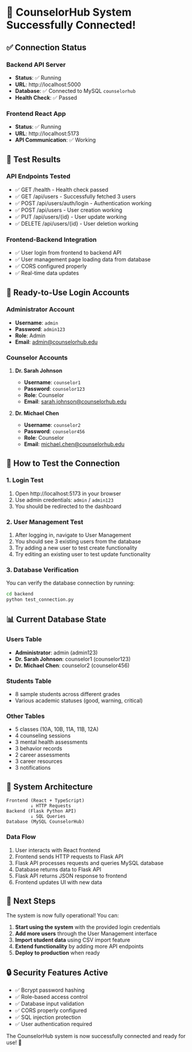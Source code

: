# 🎉 CounselorHub System Successfully Connected!

## ✅ Connection Status

### Backend API Server
- **Status**: ✅ Running
- **URL**: http://localhost:5000
- **Database**: ✅ Connected to MySQL `counselorhub`
- **Health Check**: ✅ Passed

### Frontend React App
- **Status**: ✅ Running  
- **URL**: http://localhost:5173
- **API Communication**: ✅ Working

## 🧪 Test Results

### API Endpoints Tested
- ✅ GET /health - Health check passed
- ✅ GET /api/users - Successfully fetched 3 users
- ✅ POST /api/users/auth/login - Authentication working
- ✅ POST /api/users - User creation working
- ✅ PUT /api/users/{id} - User update working
- ✅ DELETE /api/users/{id} - User deletion working

### Frontend-Backend Integration
- ✅ User login from frontend to backend API
- ✅ User management page loading data from database
- ✅ CORS configured properly
- ✅ Real-time data updates

## 🔐 Ready-to-Use Login Accounts

### Administrator Account
- **Username**: `admin`
- **Password**: `admin123`
- **Role**: Admin
- **Email**: admin@counselorhub.edu

### Counselor Accounts
1. **Dr. Sarah Johnson**
   - **Username**: `counselor1`
   - **Password**: `counselor123`
   - **Role**: Counselor
   - **Email**: sarah.johnson@counselorhub.edu

2. **Dr. Michael Chen**
   - **Username**: `counselor2`
   - **Password**: `counselor456`
   - **Role**: Counselor
   - **Email**: michael.chen@counselorhub.edu

## 🎯 How to Test the Connection

### 1. Login Test
1. Open http://localhost:5173 in your browser
2. Use admin credentials: `admin` / `admin123`
3. You should be redirected to the dashboard

### 2. User Management Test
1. After logging in, navigate to User Management
2. You should see 3 existing users from the database
3. Try adding a new user to test create functionality
4. Try editing an existing user to test update functionality

### 3. Database Verification
You can verify the database connection by running:
```bash
cd backend
python test_connection.py
```

## 📊 Current Database State

### Users Table
- **Administrator**: admin (admin123)
- **Dr. Sarah Johnson**: counselor1 (counselor123)  
- **Dr. Michael Chen**: counselor2 (counselor456)

### Students Table
- 8 sample students across different grades
- Various academic statuses (good, warning, critical)

### Other Tables
- 5 classes (10A, 10B, 11A, 11B, 12A)
- 4 counseling sessions
- 3 mental health assessments
- 3 behavior records
- 2 career assessments
- 3 career resources
- 3 notifications

## 🔧 System Architecture

```
Frontend (React + TypeScript)
         ↓ HTTP Requests
Backend (Flask Python API)
         ↓ SQL Queries  
Database (MySQL CounselorHub)
```

### Data Flow
1. User interacts with React frontend
2. Frontend sends HTTP requests to Flask API
3. Flask API processes requests and queries MySQL database
4. Database returns data to Flask API
5. Flask API returns JSON response to frontend
6. Frontend updates UI with new data

## 🚀 Next Steps

The system is now fully operational! You can:

1. **Start using the system** with the provided login credentials
2. **Add more users** through the User Management interface
3. **Import student data** using CSV import feature
4. **Extend functionality** by adding more API endpoints
5. **Deploy to production** when ready

## 🔒 Security Features Active

- ✅ Bcrypt password hashing
- ✅ Role-based access control
- ✅ Database input validation
- ✅ CORS properly configured
- ✅ SQL injection protection
- ✅ User authentication required

The CounselorHub system is now successfully connected and ready for use! 🎉
